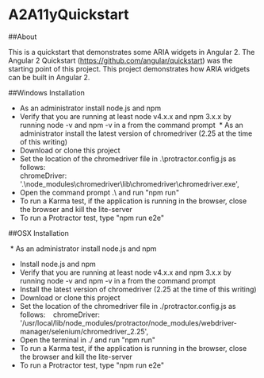 # A2A11yQuickstart

##About

This is a quickstart that demonstrates some ARIA widgets in Angular 2. The Angular 2 Quickstart (https://github.com/angular/quickstart) was the starting point of this project. This project demonstrates how ARIA widgets can be built in Angular 2.

##Windows Installation

 * As an administrator install node.js and npm
 * Verify that you are running at least node v4.x.x and npm 3.x.x by running node -v and npm -v in a from the command prompt
 * As an administrator install the latest version of chromedriver (2.25 at the time of this writing)
 * Download or clone this project
 * Set the location of the chromedriver file in .\protractor.config.js as follows:  
  chromeDriver: '.\\node_modules\\chromedriver\\lib\\chromedriver\\chromedriver.exe',
 * Open the command prompt .\ and run "npm run"
 * To run a Karma test, if the application is running in the browser, close the browser and kill the lite-server
 * To run a Protractor test, type "npm run e2e"

##OSX Installation

 * As an administrator install node.js and npm
 * Install node.js and npm
 * Verify that you are running at least node v4.x.x and npm 3.x.x by running node -v and npm -v in a from the command prompt
 * Install the latest version of chromedriver (2.25 at the time of this writing)
 * Download or clone this project
 * Set the location of the chromedriver file in ./protractor.config.js as follows:    
 chromeDriver: '/usr/local/lib/node_modules/protractor/node_modules/webdriver-manager/selenium/chromedriver_2.25',
 * Open the terminal in ./ and run "npm run" 
 * To run a Karma test, if the application is running in the browser, close the browser and kill the lite-server 
 * To run a Protractor test, type "npm run e2e"






